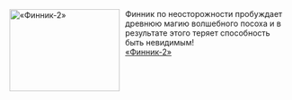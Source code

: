 <!--2025-04-12 11:00:24-->
<div class="yb">
  <div class="rss smaller1 kino_kino"><a href="https://www.kino-teatr.ru/video/48266/" title="«Финник-2»"><img src="https://www.kino-teatr.ru/video/6/6/48266/poster.jpg" width="196" height="147" align="left" hspace="5" style="margin: 0px 10px 0px 5px" alt="«Финник-2»"/></a>Финник по неосторожности пробуждает древнюю магию волшебного посоха и в результате этого теряет способность быть невидимым&#33; <br><a class="light" href="https://www.kino-teatr.ru/video/48266/">«Финник-2»</a></div>
</div>
